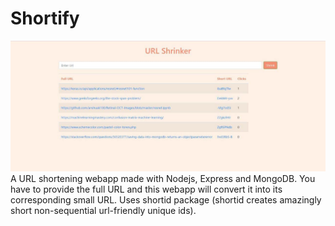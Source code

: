 # Shortify
 ![Alt text](/images/image_ss.jpeg?raw=true "URL-Shrinker")
A URL shortening webapp made with Nodejs, Express and MongoDB. 
You have to provide the full URL and this webapp will convert it into its corresponding small URL.
Uses shortid package (shortid creates amazingly short non-sequential url-friendly unique ids).
